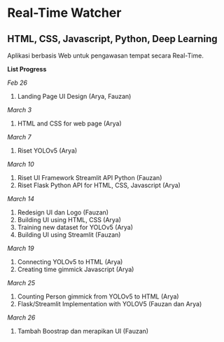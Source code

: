 # Real-Time Watcher

## HTML, CSS, Javascript, Python, Deep Learning 

Aplikasi berbasis Web untuk pengawasan tempat secara Real-Time.

**List Progress**

_Feb 26_
1. Landing Page UI Design (Arya, Fauzan)

_March 3_
1. HTML and CSS for web page (Arya)

_March 7_
1. Riset YOLOv5 (Arya)

_March 10_
1. Riset UI Framework Streamlit API Python (Fauzan)
2. Riset Flask Python API for HTML, CSS, Javascript (Arya)

_March 14_
1. Redesign UI dan Logo (Fauzan)
2. Building UI using HTML, CSS (Arya)
3. Training new dataset for YOLOv5 (Arya)
4. Building UI using Streamlit (Fauzan)

_March 19_
1. Connecting YOLOv5 to HTML (Arya)
2. Creating time gimmick Javascript (Arya) 

_March 25_
1. Counting Person gimmick from YOLOv5 to HTML (Arya)
2. Flask/Streamlit Implementation with YOLOV5 (Fauzan dan Arya)

_March 26_
1. Tambah Boostrap dan merapikan UI (Fauzan)
